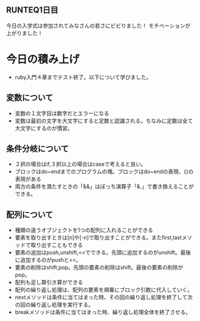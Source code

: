 ## RUNTEQ1日目
今日の入学式は参加されてみなさんの若さにビビりました！
モチベーションが上がりました！
# 今日の積み上げ
- ruby入門４章までテスト終了。以下について学びました。
## 変数について
- 変数の１文字目は数字だとエラーになる
- 変数は最初の文字を大文字にすると定数と認識される。ちなみに定数は全て大文字にするのが慣習。
## 条件分岐について
- ２択の場合はif,３択以上の場合はcaseで考えると良い。
- ブロックはdo~endまでのプログラムの塊。ブロックはdo~endの表現、{}の表現がある
- 両方の条件を満たすときの「&&」はぼっち演算子「&.」で書き換えることができる。
## 配列について
- 種類の違うオブジェクトを1つの配列に入れることができる
- 要素を取り出すときは[n]や[-n]で取り出すことができる。またfirst,lastメソッドで取り出すこともできる
- 要素の追加はpush,unshift,<<でできる。先頭に追加するのがunshift。最後に追加するのがpushと<<。
- 要素の削除はshift,pop。先頭の要素の削除はshift。最後の要素の削除がpop。
- 配列も足し算引き算ができる
- 配列の繰り返し処理は、配列の要素を順番にブロック引数に代入していく。
- nextメソッドは条件に当てはまった時、その回の繰り返し処理を終了して次の回の繰り返し処理を実行する。
- breakメソッドは条件に当てはまった時、繰り返し処理全体を終了させる。